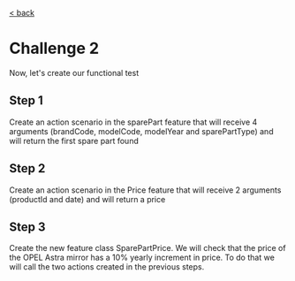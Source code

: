 [< back](https://github.com/pmcabrales/gtworkshop/blob/master/README.md?at=master)

# Challenge 2

Now, let's create our functional test

## Step 1
Create an action scenario in the sparePart feature that will receive 4 arguments (brandCode, modelCode, modelYear and sparePartType) and will return the first spare part found

## Step 2
Create an action scenario in the Price feature that will receive 2 arguments (productId and date) and will return a price

## Step 3
Create the new feature class SparePartPrice.
We will check that the price of the OPEL Astra mirror has a 10% yearly increment in price.
To do that we will call the two actions created in the previous steps.